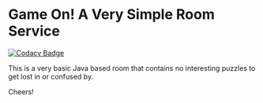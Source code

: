 # Game On! A Very Simple Room Service

[![Codacy Badge](https://api.codacy.com/project/badge/Grade/566ccb8eef3e400a84602cd9891c43ab)](https://www.codacy.com/app/gameontext/simple-java-room?utm_source=github.com&amp;utm_medium=referral&amp;utm_content=gameontext/simple-java-room&amp;utm_campaign=Badge_Grade)

This is a very basic Java based room that contains no interesting puzzles to get lost in or confused by.

Cheers!

